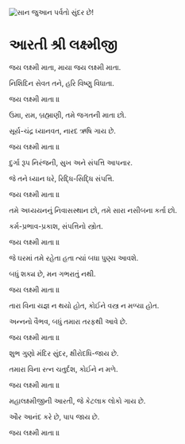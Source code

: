 ![સાન જુઆન પર્વતો સુંદર છે!](lib/images/img.png "સાન જુઆન પર્વતો")

# આરતી શ્રી લક્ષ્મીજી

જય લક્ષ્મી માતા, માયા જય લક્ષ્મી માતા.

નિશિદિન સેવત તને, હરિ વિષ્ણુ વિધાતા.

જય લક્ષ્મી માતા ॥

ઉમા, રામ, બ્રહ્માણી, તમે જગતની માતા છો.

સૂર્ય-ચંદ્ર ધ્યાનવત, નારદ ઋષિ ગાય છે.

જય લક્ષ્મી માતા ॥

દુર્ગા રૂપ નિરંજની, સુખ અને સંપત્તિ આપનાર.

જે તને ધ્યાન ધરે, રિદ્ધિ-સિદ્ધિ સંપત્તિ.

જય લક્ષ્મી માતા ॥

તમે અધ્યયનનું નિવાસસ્થાન છો, તમે સારા નસીબના કર્તા છો.

કર્મ-પ્રભાવ-પ્રકાશ, સંપત્તિનો સ્ત્રોત.

જય લક્ષ્મી માતા ॥

જે ઘરમાં તમે રહેતા હતા ત્યાં બધા પુણ્ય આવશે.

બધું શક્ય છે, મન ગભરાતું નથી.

જય લક્ષ્મી માતા ॥

તારા વિના યજ્ઞ ન થયો હોત, કોઈને વસ્ત્ર ન મળ્યા હોત.

અન્નનો વૈભવ, બધું તમારા તરફથી આવે છે.

જય લક્ષ્મી માતા ॥

શુભ ગુણો મંદિર સુંદર, ક્ષીરોદધિ-જાય છે.

તમારા વિના રત્ન ચતુર્દશ, કોઈને ન મળે.

જય લક્ષ્મી માતા ॥

મહાલક્ષ્મીજીની આરતી, જે કેટલાક લોકો ગાય છે.

ઔર આનંદ કરે છે, પાપ જાય છે.

જય લક્ષ્મી માતા ॥